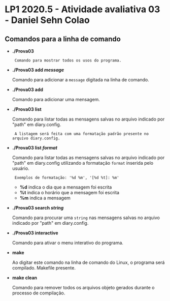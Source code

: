 # LP1 2020.5 - Atividade avaliativa 03 - Daniel Sehn Colao

## Comandos para a linha de comando

 * **./Prova03**
 
        Comando para mostrar todos os usos do programa.
        
 * **./Prova03 add _message_**
 
      Comando para adicionar a `message` digitada na linha de comando.
    
 * **./Prova03 add**
 
      Comando para adicionar uma mensagem.

 * **./Prova03 list**
 
      Comando para listar todas as mensagens salvas no arquivo indicado por "path" em diary.config.
        
        A listagem será feita com uma formatação padrão presente no arquivo diary.config.
        
 * **./Prova03 list _format_**
 
      Comando para listar todas as mensagens salvas no arquivo indicado por "path" em diary.config utilizando a formatação `format` inserida pelo usuário.
        
        Exemplos de formatação: '%d %m', '[%d %t]: %m'
        
     - **%d** indica o dia que a mensagem foi escrita
     - **%t** indica o horário que a mensagem foi escrita
     - **%m** indica a mensagem
        
 * **./Prova03 search _string_**
 
      Comando para procurar uma `string` nas mensagens salvas no arquivo indicado por "path" em diary.config.
         
        
 * **./Prova03 interactive**
 
      Comando para ativar o menu interativo do programa.
        
 * **make**
 
      Ao digitar este comando na linha de comando do Linux, o programa será compilado. Makefile presente.
  
 * **make clean**
 
      Comando para remover todos os arquivos objeto gerados durante o processo de compilação.
